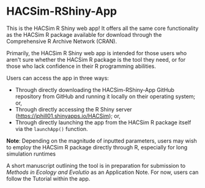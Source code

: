 # HACSim-RShiny-App

This is the HACSim R Shiny web app! It offers all the same core functionality as the HACSim R package available for download through the Comprehensive R Archive Network (CRAN).

Primarily, the HACSim R Shiny web app is intended for those users who aren't sure whether the HACSim R package is the tool they need, or for those who lack confidence in their R programming abilities.

Users can access the app in three ways:

- Through directly downloading the HACSim-RShiny-App GitHub repository from GitHub and running it locally on their operating system; or,
- Through directly accessing the R Shiny server (https://jphill01.shinyapps.io/HACSim); or,
- Through directly launching the app from the HACSim R package itself via the `launchApp()` function.

**Note**: Depending on the magnitude of inputted parameters, users may wish to employ the HACSim R package directly through R, especially for long simulation runtimes

A short manuscript outlining the tool is in preparation for submission to *Methods in Ecology and Evolutio* as an Application Note. For now, users can follow the Tutorial within the app. 
